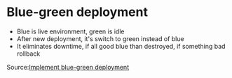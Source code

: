 # Blue-green deployment

* Blue is live environment, green is idle
* After new deployment, it's switch to green instead of blue
* It eliminates downtime, if all good blue than destroyed, if something bad rollback

Source:[Implement blue-green deployment](https://learn.microsoft.com/en-us/training/modules/implement-blue-green-deployment-feature-toggles/2-what-blue-green-deployment)
